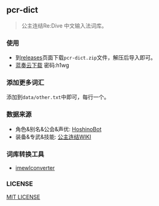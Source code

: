 ## pcr-dict

> 公主连结Re:Dive 中文输入法词库。

### 使用

- 到[releases](https://github.com/HCLonely/pcr-dict/releases)页面下载`pcr-dict.zip`文件，解压后导入即可。
- [蓝奏云下载](https://hclonely.lanzoux.com/b01c999ne) 密码:h1wg

### 添加更多词汇

添加到`data/other.txt`中即可，每行一个。

### 数据来源

- 角色&别名&公会&声优: [HoshinoBot](https://github.com/Ice-Cirno/HoshinoBot)
- 装备&专武&技能: [公主连结WIKI](https://wiki.biligame.com/pcr/%E9%A6%96%E9%A1%B5)

### 词库转换工具

- [imewlconverter](https://github.com/studyzy/imewlconverter)

### LICENSE

[MIT LICENSE](https://github.com/HCLonely/pcr-dict/blob/master/LICENSE)
